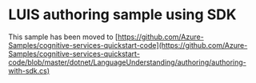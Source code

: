 # LUIS authoring sample using SDK

This sample has been moved to [https://github.com/Azure-Samples/cognitive-services-quickstart-code](https://github.com/Azure-Samples/cognitive-services-quickstart-code/blob/master/dotnet/LanguageUnderstanding/authoring/authoring-with-sdk.cs)